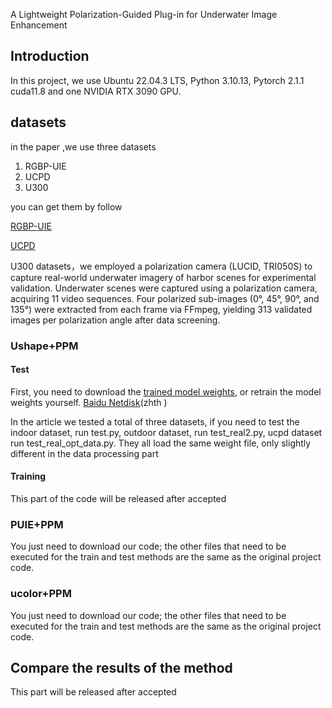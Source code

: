 
A Lightweight Polarization-Guided Plug-in for Underwater Image
Enhancement

## Introduction
In this project, we use Ubuntu 22.04.3 LTS, Python 3.10.13, Pytorch 2.1.1 cuda11.8 and one NVIDIA RTX 3090 GPU.

## datasets
in the paper ,we use three datasets
<ol>
<li>RGBP-UIE</li> 
<li>UCPD</li>
<li>U300</li>
</ol> 
you can get them by follow    

<a href="https://github.com/LintaoPeng/U-shape_Transformer_for_Underwater_Image_Enhancement">RGBP-UIE</a>  

<a href="https://github.com/jgy0/UPGD/blob/main/dataset/readme.md">UCPD</a>

U300 datasets，we employed a polarization camera (LUCID, TRI050S) to capture real-world underwater imagery of harbor scenes for experimental validation. Underwater scenes were captured using a polarization camera, acquiring 11 video sequences. Four polarized sub-images (0&deg;, 45&deg;, 90&deg;, and 135&deg;) were extracted from each frame via FFmpeg, yielding 313 validated images per polarization angle after data screening.
### Ushape+PPM

#### Test
First, you need to download the [trained model weights](https://drive.google.com/drive/folders/1AOBtjGVVCA4w3jR5agVwh-A_pYUWiVg3?usp=drive_link), or retrain the model weights yourself. [Baidu Netdisk](https://pan.baidu.com/s/1AumnlX634cOP2I4dfRkqoA?pwd=zhth )(zhth )

In the article we tested a total of three datasets, if you need to test the indoor dataset, run test.py, outdoor dataset, run test_real2.py, ucpd dataset run
test_real_opt_data.py. They all load the same weight file, only slightly different in the data processing part

#### Training

This part of the code will be released after accepted


### PUIE+PPM

You just need to download our code; the other files that need to be executed for the train and test methods are the same as the original project code.

### ucolor+PPM
You just need to download our code; the other files that need to be executed for the train and test methods are the same as the original project code.

 
## Compare the results of the method

This part  will be released after accepted

